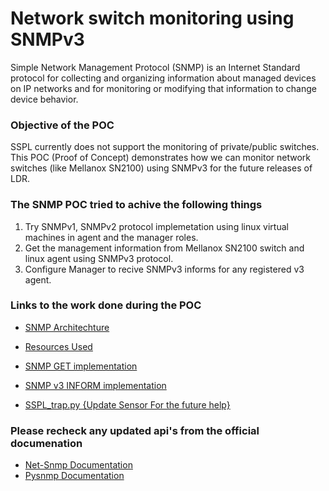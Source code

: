 # Network switch monitoring using SNMPv3
Simple Network Management Protocol (SNMP) is an Internet Standard protocol for collecting and organizing information about managed devices on IP networks and for monitoring or modifying that information to change device behavior.

### Objective of the POC
SSPL currently does not support the monitoring of private/public switches.
This POC (Proof of Concept) demonstrates how we can monitor network switches
(like Mellanox SN2100) using SNMPv3 for the future releases of LDR.

### The SNMP POC tried to achive the following things
1. Try SNMPv1, SNMPv2 protocol implemetation using linux virtual machines in agent and the manager roles.
1. Get the management information from Mellanox SN2100 switch and linux agent using SNMPv3 protocol.
1. Configure Manager to recive  SNMPv3 informs for any registered v3 agent.

### Links to the work done during the POC

* [SNMP Architechture](./docs/snmp_arch.md)

* [Resources Used](./docs/resources.md)

* [SNMP GET implementation](./docs/snmp_get_impl.md)

* [SNMP v3 INFORM implementation](./docs/snmp_inform_impl.md)

* [SSPL_trap.py {Update Sensor For the future help}](./src/SNMP_traps.py)

### Please recheck any updated api's from the official documenation
* [Net-Snmp Documentation](http://www.net-snmp.org/)
* [Pysnmp Documentation](https://pysnmp.readthedocs.io/en/latest/)
